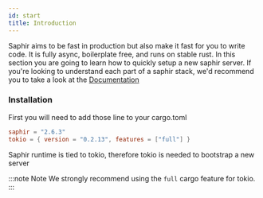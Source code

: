 ```yaml
---
id: start
title: Introduction
---
```


Saphir aims to be fast in production but also make it fast for you to write code. It is fully async, boilerplate free, and runs on stable rust.
In this section you are going to learn how to quickly setup a new saphir server. If you're looking to understand each part of a saphir stack, we'd recommend you to take a look at the [Documentation](/docs/doc1)

### Installation
First you will need to add those line to your cargo.toml

```toml title="Cargo.toml"
saphir = "2.6.3"
tokio = { version = "0.2.13", features = ["full"] }
```

Saphir runtime is tied to tokio, therefore tokio is needed to bootstrap a new server

:::note Note
We strongly recommend using the `full` cargo feature for tokio.
:::
